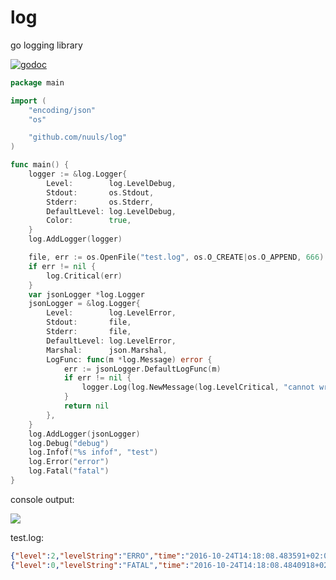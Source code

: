 # log
go logging library

[![godoc](http://img.shields.io/badge/godoc-reference-blue.svg?style=flat)](https://godoc.org/github.com/nuuls/log)
```go
package main

import (
	"encoding/json"
	"os"

	"github.com/nuuls/log"
)

func main() {
	logger := &log.Logger{
		Level:        log.LevelDebug,
		Stdout:       os.Stdout,
		Stderr:       os.Stderr,
		DefaultLevel: log.LevelDebug,
		Color:        true,
	}
	log.AddLogger(logger)

	file, err := os.OpenFile("test.log", os.O_CREATE|os.O_APPEND, 666)
	if err != nil {
		log.Critical(err)
	}
	var jsonLogger *log.Logger
	jsonLogger = &log.Logger{
		Level:        log.LevelError,
		Stdout:       file,
		Stderr:       file,
		DefaultLevel: log.LevelError,
		Marshal:      json.Marshal,
		LogFunc: func(m *log.Message) error {
			err := jsonLogger.DefaultLogFunc(m)
			if err != nil {
				logger.Log(log.NewMessage(log.LevelCritical, "cannot write to file test.log:", err))
			}
			return nil
		},
	}
	log.AddLogger(jsonLogger)
	log.Debug("debug")
	log.Infof("%s infof", "test")
	log.Error("error")
	log.Fatal("fatal")
}
  ```
console output:

<img src="https://i.nuuls.com/a4jE.png">

test.log:
```json
{"level":2,"levelString":"ERRO","time":"2016-10-24T14:18:08.483591+02:00","caller":"test/test.go:42","text":"error"}
{"level":0,"levelString":"FATAL","time":"2016-10-24T14:18:08.4840918+02:00","caller":"test/test.go:43","text":"fatal"}
```
